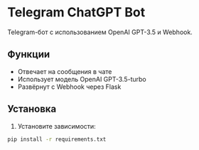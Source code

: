 # Telegram ChatGPT Bot

Telegram-бот с использованием OpenAI GPT-3.5 и Webhook.

## Функции

- Отвечает на сообщения в чате
- Использует модель OpenAI GPT-3.5-turbo
- Развёрнут с Webhook через Flask

## Установка

1. Установите зависимости:
```bash
pip install -r requirements.txt
